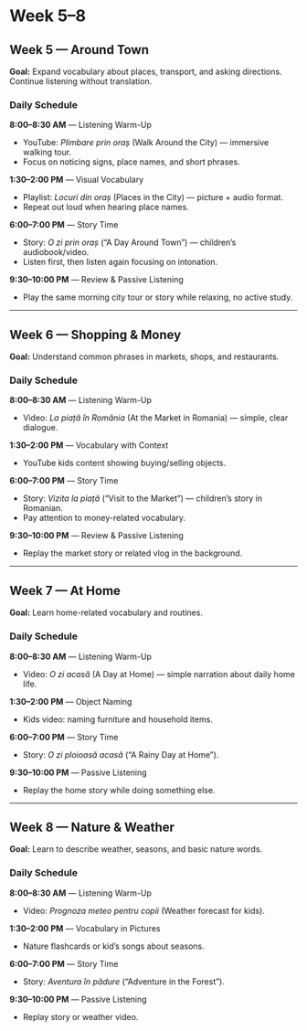 # Week 5–8

## Week 5 — Around Town
**Goal:** Expand vocabulary about places, transport, and asking directions. Continue listening without translation.

### Daily Schedule
**8:00–8:30 AM** — Listening Warm-Up  
- YouTube: *Plimbare prin oraș* (Walk Around the City) — immersive walking tour.  
- Focus on noticing signs, place names, and short phrases.

**1:30–2:00 PM** — Visual Vocabulary  
- Playlist: *Locuri din oraș* (Places in the City) — picture + audio format.  
- Repeat out loud when hearing place names.

**6:00–7:00 PM** — Story Time  
- Story: *O zi prin oraș* (“A Day Around Town”) — children’s audiobook/video.  
- Listen first, then listen again focusing on intonation.

**9:30–10:00 PM** — Review & Passive Listening  
- Play the same morning city tour or story while relaxing, no active study.

---

## Week 6 — Shopping & Money
**Goal:** Understand common phrases in markets, shops, and restaurants.

### Daily Schedule
**8:00–8:30 AM** — Listening Warm-Up  
- Video: *La piață în România* (At the Market in Romania) — simple, clear dialogue.

**1:30–2:00 PM** — Vocabulary with Context  
- YouTube kids content showing buying/selling objects.

**6:00–7:00 PM** — Story Time  
- Story: *Vizita la piață* (“Visit to the Market”) — children’s story in Romanian.  
- Pay attention to money-related vocabulary.

**9:30–10:00 PM** — Review & Passive Listening  
- Replay the market story or related vlog in the background.

---

## Week 7 — At Home
**Goal:** Learn home-related vocabulary and routines.

### Daily Schedule
**8:00–8:30 AM** — Listening Warm-Up  
- Video: *O zi acasă* (A Day at Home) — simple narration about daily home life.

**1:30–2:00 PM** — Object Naming  
- Kids video: naming furniture and household items.

**6:00–7:00 PM** — Story Time  
- Story: *O zi ploioasă acasă* (“A Rainy Day at Home”).

**9:30–10:00 PM** — Passive Listening  
- Replay the home story while doing something else.

---

## Week 8 — Nature & Weather
**Goal:** Learn to describe weather, seasons, and basic nature words.

### Daily Schedule
**8:00–8:30 AM** — Listening Warm-Up  
- Video: *Prognoza meteo pentru copii* (Weather forecast for kids).

**1:30–2:00 PM** — Vocabulary in Pictures  
- Nature flashcards or kid’s songs about seasons.

**6:00–7:00 PM** — Story Time  
- Story: *Aventura în pădure* (“Adventure in the Forest”).

**9:30–10:00 PM** — Passive Listening  
- Replay story or weather video.
